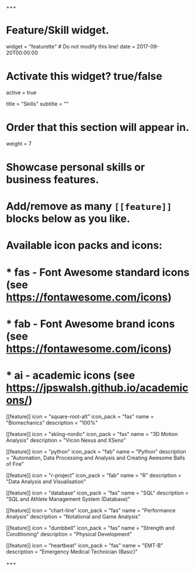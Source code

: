 +++
# Feature/Skill widget.
widget = "featurette"  # Do not modify this line!
date = 2017-09-20T00:00:00

# Activate this widget? true/false
active = true

title = "Skills"
subtitle = ""

# Order that this section will appear in.
weight = 7

# Showcase personal skills or business features.
# 
# Add/remove as many `[[feature]]` blocks below as you like.
# 
# Available icon packs and icons:
# * fas - Font Awesome standard icons (see https://fontawesome.com/icons)
# * fab - Font Awesome brand icons (see https://fontawesome.com/icons)
# * ai - academic icons (see https://jpswalsh.github.io/academicons/)


[[feature]]
  icon = "square-root-alt"
  icon_pack = "fas"
  name = "Biomechanics"
  description = "100%"

[[feature]]
  icon = "skiing-nordic"
  icon_pack = "fas"
  name = "3D Motion Analysis"
  description = "Vicon Nexus and XSens"

[[feature]]
  icon = "python"
  icon_pack = "fab"
  name = "Python"
  description = "Automation, Data Processing and Analysis and Creating Awesome Balls of Fire"

[[feature]]
  icon = "r-project"
  icon_pack = "fab"
  name = "R"
  description = "Data Analysis and Visualisation"
  
[[feature]]
  icon = "database"
  icon_pack = "fas"
  name = "SQL"
  description = "SQL and Athlete Management System (Database)"

[[feature]]
  icon = "chart-line"
  icon_pack = "fas"
  name = "Performance Analysis"
  description = "Notational and Game Analysis"  
  
[[feature]]
  icon = "dumbbell"
  icon_pack = "fas"
  name = "Strength and Conditioning"
  description = "Physical Development"

[[feature]]
  icon = "heartbeat"
  icon_pack = "fas"
  name = "EMT-B"
  description = "Emergency Medical Technician (Basic)"

+++
